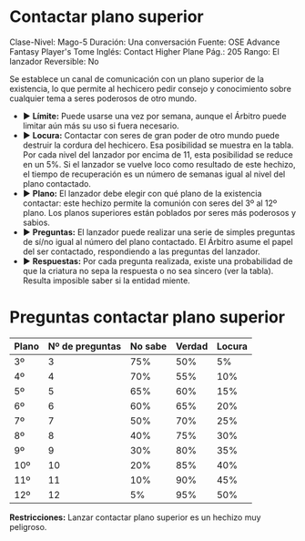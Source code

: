 # Contactar plano superior

Clase-Nivel: Mago-5
Duración: Una conversación
Fuente: OSE Advance Fantasy Player's Tome
Inglés: Contact Higher Plane
Pág.: 205
Rango: El lanzador
Reversible: No

Se establece un canal de comunicación con un plano superior de la existencia, lo que permite al hechicero pedir consejo y conocimiento sobre cualquier tema a seres poderosos de otro mundo. 

- ▶ **Límite:** Puede usarse una vez por semana, aunque el Árbitro puede limitar aún más su uso si fuera necesario.
- ▶ **Locura:** Contactar con seres de gran poder de otro mundo puede destruir la cordura del hechicero. Esa posibilidad se muestra en la tabla. Por cada nivel del lanzador por encima de 11, esta posibilidad se reduce en un 5%. Si el lanzador se vuelve loco como resultado de este hechizo, el tiempo de recuperación es un número de semanas igual al nivel del plano contactado.
- ▶ **Plano:** El lanzador debe elegir con qué plano de la existencia contactar: este hechizo permite la comunión con seres del 3º al 12º plano. Los planos superiores están poblados por seres más poderosos y sabios.
- ▶ **Preguntas:** El lanzador puede realizar una serie de simples preguntas de sí/no igual al número del plano contactado. El Árbitro asume el papel del ser contactado, respondiendo a las preguntas del lanzador.
- ▶ **Respuestas:** Por cada pregunta realizada, existe una probabilidad de que la criatura no sepa la respuesta o no sea sincero (ver la tabla). Resulta imposible saber si la entidad miente.

# Preguntas contactar plano superior

| Plano | Nº de preguntas | No sabe | Verdad | Locura |
| --- | --- | --- | --- | --- |
| 3º | 3 | 75% | 50% | 5% |
| 4º | 4 | 70% | 55% | 10% |
| 5º | 5 | 65% | 60% | 15% |
| 6º | 6 | 60% | 65% | 20% |
| 7º | 7 | 50% | 70% | 25% |
| 8º | 8 | 40% | 75% | 30% |
| 9º | 9 | 30% | 80% | 35% |
| 10º | 10 | 20% | 85% | 40% |
| 11º | 11 | 10% | 90% | 45% |
| 12º | 12 | 5% | 95% | 50% |

**Restricciones:** Lanzar contactar plano superior es un hechizo muy peligroso.